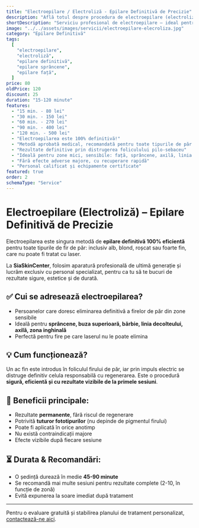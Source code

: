 ```yaml
---
title: "Electroepilare / Electroliză - Epilare Definitivă de Precizie"
description: "Află totul despre procedura de electroepilare (electroliză) – soluția definitivă pentru epilare, potrivită tuturor tipurilor de păr și piele. Rezultate sigure și permanente."
shortDescription: "Serviciu profesional de electroepilare – ideal pentru epilare definitivă, chiar și pe fire blonde, albe sau fine."
image: "../../assets/images/servicii/electroepilare-elecroliza.jpg"
category: "Epilare Definitivă"
tags:
  [
    "electroepilare",
    "electroliză",
    "epilare definitivă",
    "epilare sprâncene",
    "epilare față",
  ]
price: 80
oldPrice: 120
discount: 25
duration: "15-120 minute"
features:
  - "15 min. - 80 lei"
  - "30 min. - 150 lei"
  - "60 min. - 270 lei"
  - "90 min. - 400 lei"
  - "120 min. - 500 lei"
  - "Electroepilarea este 100% definitivă!"
  - "Metodă aprobată medical, recomandată pentru toate tipurile de păr (inclusiv alb, roșcat, blond)"
  - "Rezultate definitive prin distrugerea foliculului pilo-sebaceu"
  - "Ideală pentru zone mici, sensibile: față, sprâncene, axilă, linia inghinală"
  - "Fără efecte adverse majore, cu recuperare rapidă"
  - "Personal calificat și echipamente certificate"
featured: true
order: 2
schemaType: "Service"
---
```


# Electroepilare (Electroliză) – Epilare Definitivă de Precizie

Electroepilarea este singura metodă de **epilare definitivă 100% eficientă** pentru toate tipurile de fir de păr: inclusiv alb, blond, roșcat sau foarte fin, care nu poate fi tratat cu laser.

La **SiaSkinCenter**, folosim aparatură profesională de ultimă generație și lucrăm exclusiv cu personal specializat, pentru ca tu să te bucuri de rezultate sigure, estetice și de durată.

## ✅ Cui se adresează electroepilarea?

- Persoanelor care doresc eliminarea definitivă a firelor de păr din zone sensibile
- Ideală pentru **sprâncene, buza superioară, bărbie, linia decolteului, axilă, zona inghinală**
- Perfectă pentru fire pe care laserul nu le poate elimina

## 💡 Cum funcționează?

Un ac fin este introdus în foliculul firului de păr, iar prin impuls electric se distruge definitiv celula responsabilă cu regenerarea. Este o procedură **sigură, eficientă și cu rezultate vizibile de la primele sesiuni**.

## 💉 Beneficii principale:

- Rezultate **permanente**, fără riscul de regenerare
- Potrivită **tuturor fototipurilor** (nu depinde de pigmentul firului)
- Poate fi aplicată în orice anotimp
- Nu există contraindicații majore
- Efecte vizibile după fiecare sesiune

## ⏳ Durata & Recomandări:

- O ședință durează în medie **45-90 minute**
- Se recomandă mai multe sesiuni pentru rezultate complete (2-10, în funcție de zonă)
- Evită expunerea la soare imediat după tratament

---

Pentru o evaluare gratuită și stabilirea planului de tratament personalizat, [contactează-ne aici](https://siaskincenter.ro/contact).
